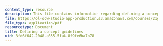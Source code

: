 ```yaml
---
content_type: resource
description: This file contains information regarding defining a concept guidelines.
file: https://ol-ocw-studio-app-production.s3.amazonaws.com/courses/21g-228-advanced-workshop-in-writing-for-social-sciences-and-architecture-els-spring-2007/3fd6f6422048a8555fa88f9fe6ba7b78_MIT21G.228S07_definition.pdf
file_type: application/pdf
resourcetype: Document
title: Defining a concept guidelines
uid: 3fd6f642-2048-a855-5fa8-8f9fe6ba7b78
---
```

